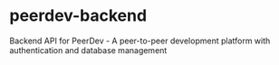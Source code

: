 # peerdev-backend
Backend API for PeerDev - A peer-to-peer development platform with authentication and database management
